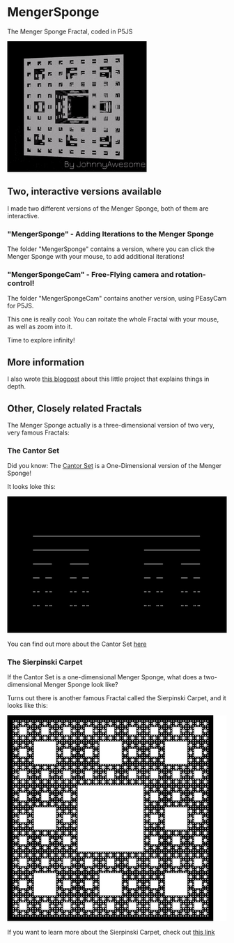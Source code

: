 # MengerSponge
The Menger Sponge Fractal, coded in P5JS

![Menger Sponge](https://raw.githubusercontent.com/johnnyawesome/MengerSponge/main/MengerSponge/DemoImages/MengerSpongeText.gif)

## Two, interactive versions available

I made two different versions of the Menger Sponge, both of them are interactive.

### "MengerSponge" - Adding Iterations to the Menger Sponge

The folder "MengerSponge" contains a version, where you can click the Menger Sponge with your mouse, to add additional iterations!

### "MengerSpongeCam" - Free-Flying camera and rotation-control!

The folder "MengerSpongeCam" contains another version, using PEasyCam for P5JS.

This one is really cool: You can roitate the whole Fractal with your mouse, as well as zoom into it.

Time to explore infinity!

## More information

I also wrote  [this blogpost](https://breaksome.tech/creating-a-fractal-tree-in-p5js/)  about this little project that explains things in depth.

## Other, Closely related Fractals

The Menger Sponge actually is a three-dimensional version of two very, very famous Fractals:

### The Cantor Set

Did you know: The [Cantor Set](https://github.com/johnnyawesome/CantorSet) is a One-Dimensional version of the Menger Sponge!

It looks loke this:

![Cantor Set](https://raw.githubusercontent.com/johnnyawesome/CantorSet/master/CantorSet/DemoImages/CantorSet.jpg)

You can find out more about the Cantor Set [here](https://github.com/johnnyawesome/CantorSet)

### The Sierpinski Carpet

If the Cantor Set is a one-dimensional Menger Sponge, what does a two-dimensional Menger Sponge look like?

Turns out there is another famous Fractal called the Sierpinski Carpet, and it looks like this:

![Sierpinski Carpet](https://raw.githubusercontent.com/johnnyawesome/SierpinskiCarpet/master/SierpinskiCarpet/DemoImages/SierpinskiCarpet.jpg)

If you want to learn more about the Sierpinski Carpet, check out [this link](https://github.com/johnnyawesome/SierpinskiCarpet)
